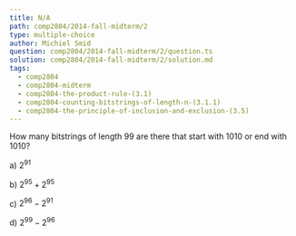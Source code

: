 ```yaml
---
title: N/A
path: comp2804/2014-fall-midterm/2
type: multiple-choice
author: Michiel Smid
question: comp2804/2014-fall-midterm/2/question.ts
solution: comp2804/2014-fall-midterm/2/solution.md
tags:
  - comp2804
  - comp2804-midterm
  - comp2804-the-product-rule-(3.1)
  - comp2804-counting-bitstrings-of-length-n-(3.1.1)
  - comp2804-the-principle-of-inclusion-and-exclusion-(3.5)
---
```


How many bitstrings of length 99 are there that start with 1010 or end with 1010?

a) $2^{91}$

b) $2^{95} + 2^{95}$

c) $2^{96} - 2^{91}$

d) $2^{99} - 2^{96}$
